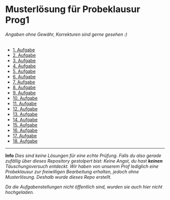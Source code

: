 # Musterlösung für Probeklausur Prog1
###### Angaben ohne Gewähr, Korrekturen sind gerne gesehen :)

- [1. Aufgabe](https://github.com/FrechdachsBB/UebungsklausurProg1/tree/main/src/aufgaben/aufgabe1) 
- [2. Aufgabe](https://github.com/FrechdachsBB/UebungsklausurProg1/tree/main/src/aufgaben/aufgabe2)
- [3. Aufgabe](https://github.com/FrechdachsBB/UebungsklausurProg1/tree/main/src/aufgaben/aufgabe3)
- [4. Aufgabe](https://github.com/FrechdachsBB/UebungsklausurProg1/tree/main/src/aufgaben/aufgabe4)
- [5. Aufgabe](https://github.com/FrechdachsBB/UebungsklausurProg1/tree/main/src/aufgaben/aufgabe5)
- [6. Aufgabe](https://github.com/FrechdachsBB/UebungsklausurProg1/tree/main/src/aufgaben/aufgabe6)
- [7. Aufgabe](https://github.com/FrechdachsBB/UebungsklausurProg1/tree/main/src/aufgaben/aufgabe7)
- [8. Aufgabe](https://github.com/FrechdachsBB/UebungsklausurProg1/tree/main/src/aufgaben/aufgabe8)
- [9. Aufgabe](https://github.com/FrechdachsBB/UebungsklausurProg1/tree/main/src/aufgaben/aufgabe9)
- [10. Aufgabe](https://github.com/FrechdachsBB/UebungsklausurProg1/tree/main/src/aufgaben/aufgabe10)
- [11. Aufgabe](https://github.com/FrechdachsBB/UebungsklausurProg1/tree/main/src/aufgaben/aufgabe11)
- [12. Aufgabe](https://github.com/FrechdachsBB/UebungsklausurProg1/tree/main/src/aufgaben/aufgabe12)
- [13. Aufgabe](https://github.com/FrechdachsBB/UebungsklausurProg1/tree/main/src/aufgaben/aufgabe13)
- [14. Aufgabe](https://github.com/FrechdachsBB/UebungsklausurProg1/tree/main/src/aufgaben/aufgabe14)
- [15. Aufgabe](https://github.com/FrechdachsBB/UebungsklausurProg1/tree/main/src/aufgaben/aufgabe15)
- [16. Aufgabe](https://github.com/FrechdachsBB/UebungsklausurProg1/tree/main/src/aufgaben/aufgabe16)
- [17. Aufgabe](https://github.com/FrechdachsBB/UebungsklausurProg1/tree/main/src/aufgaben/aufgabe17)
- [18. Aufgabe](https://github.com/FrechdachsBB/UebungsklausurProg1/tree/main/src/aufgaben/aufgabe18)

---

**Info** *Dies sind keine Lösungen für eine echte Prüfung. Falls du also gerade
zufällig über dieses Repository gestolpert bist: Keine Angst, du hast **keinen** Täuschungsversuch entdeckt.
Wir haben von unserem Prof lediglich eine Probeklausur zur freiwilligen Bearbeitung erhalten, jedoch ohne Musterlösung.
Deshalb wurde dieses Repo erstellt.* 

*Da die Aufgabenstellungen nicht öffentlich sind, wurden sie auch hier nicht hochgeladen.*
